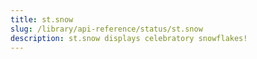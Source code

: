 ```yaml
---
title: st.snow
slug: /library/api-reference/status/st.snow
description: st.snow displays celebratory snowflakes!
---
```


<Autofunction function="streamlit.snow" />
